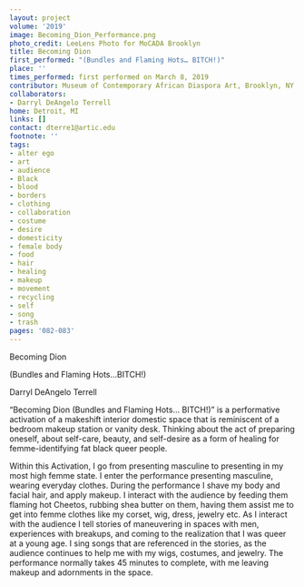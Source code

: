 ```yaml
---
layout: project
volume: '2019'
image: Becoming_Dion_Performance.png
photo_credit: LeeLens Photo for MoCADA Brooklyn
title: Becoming Dion
first_performed: "(Bundles and Flaming Hots… BITCH!)"
place: ''
times_performed: first performed on March 8, 2019
contributor: Museum of Contemporary African Diaspora Art, Brooklyn, NY
collaborators:
- Darryl DeAngelo Terrell
home: Detroit, MI
links: []
contact: dterre1@artic.edu
footnote: ''
tags:
- alter ego
- art
- audience
- Black
- blood
- borders
- clothing
- collaboration
- costume
- desire
- domesticity
- female body
- food
- hair
- healing
- makeup
- movement
- recycling
- self
- song
- trash
pages: '082-083'
---
```


Becoming Dion

(Bundles and Flaming Hots…BITCH!)

Darryl DeAngelo Terrell

“Becoming Dion (Bundles and Flaming Hots… BITCH!)” is a performative activation of a makeshift interior domestic space that is reminiscent of a bedroom makeup station or vanity desk. Thinking about the act of preparing oneself, about self-care, beauty, and self-desire as a form of healing for femme-identifying fat black queer people.

Within this Activation, I go from presenting masculine to presenting in my most high femme state. I enter the performance presenting masculine, wearing everyday clothes. During the performance I shave my body and facial hair, and apply makeup. I interact with the audience by feeding them flaming hot Cheetos, rubbing shea butter on them, having them assist me to get into femme clothes like my corset, wig, dress, jewelry etc. As I interact with the audience I tell stories of maneuvering in spaces with men, experiences with breakups, and coming to the realization that I was queer at a young age. I sing songs that are referenced in the stories, as the audience continues to help me with my wigs, costumes, and jewelry. The performance normally takes 45 minutes to complete, with me leaving makeup and adornments in the space.
